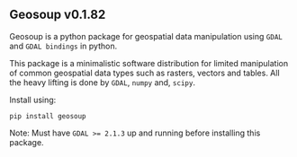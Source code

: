 ## Geosoup v0.1.82


Geosoup is a python package for geospatial data manipulation using `GDAL` and `GDAL bindings` in python.

This package is a minimalistic software distribution for limited manipulation of common geospatial data types such as rasters, vectors and tables. All the heavy lifting is done by `GDAL`, `numpy` and, `scipy`. 

Install using:

`pip install geosoup`


Note: Must have `GDAL >= 2.1.3` up and running before installing this package.